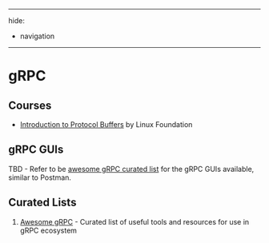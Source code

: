 
---

hide:

* navigation


---

# gRPC

## Courses

* [Introduction to Protocol Buffers](https://training.linuxfoundation.org/training/introduction-to-protocol-buffers-lfs145/) by Linux Foundation

## gRPC GUIs

TBD - Refer to be [awesome gRPC curated list](https://github.com/grpc-ecosystem/awesome-grpc?tab=readme-ov-file#tools-gui) for the gRPC GUIs available, similar to Postman.

## Curated Lists


1. [Awesome gRPC](https://github.com/grpc-ecosystem/awesome-grpc) - Curated list of useful tools and resources for use in gRPC ecosystem


